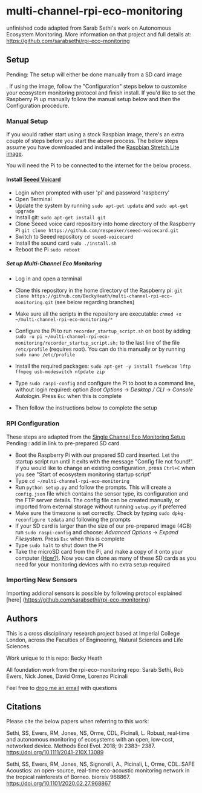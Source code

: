 # multi-channel-rpi-eco-monitoring

unfinished code adapted from Sarab Sethi's work on Autonomous Ecosystem Monitoring. More information on that project and full details at: https://github.com/sarabsethi/rpi-eco-monitoring

## Setup 

Pending: The setup will either be done manually from a SD card image 

. If using the image, follow the "Configuration" steps below to customise your ecosystem monitoring protocol and finish install. If you'd like to set the Raspberry Pi up manually follow the manual setup below and *then* the Configuration procedure. 

### Manual Setup 

If you would rather start using a stock Raspbian image, there's an extra couple of steps before you start the above process. The below steps assume you have downloaded and installed the [Raspbian Stretch Lite image](https://www.raspberrypi.org/downloads/raspbian/).

You will need the Pi to be connected to the internet for the below process.

#### Install [Seeed Voicard](https://wiki.seeedstudio.com/ReSpeaker_6-Mic_Circular_Array_kit_for_Raspberry_Pi/)

* Login when prompted with user 'pi' and password 'raspberry'
* Open Terminal
* Update the system by running ``sudo apt-get update`` and ``sudo apt-get upgrade``
* Install git: ``sudo apt-get install git``
* Clone Seeed voice card repository into home directory of the Raspberry Pi ``git clone https://github.com/respeaker/seeed-voicecard.git``
* Switch to Seeed repository ``cd seeed-voicecard``
* Install the sound card ``sudo ./install.sh``
* Reboot the Pi ``sudo reboot``

##### Set up Multi-Channel Eco Monitoring

* Log in and open a terminal
* Clone this repository in the home directory of the Raspberry pi: ``git clone https://github.com/BeckyHeath/multi-channel-rpi-eco-monitoring.git`` (see below regarding branches)
* Make sure all the scripts in the repository are executable: ``chmod +x ~/multi-channel-rpi-eco-monitoring/*``
* Configure the Pi to run ``recorder_startup_script.sh`` on boot by adding ``sudo -u pi ~/multi-channel-rpi-eco-monitoring/recorder_startup_script.sh;`` to the last line of the file ``/etc/profile`` (requires root). You can do this manually or by running ``sudo nano /etc/profile``
* Install the required packages: ``sudo apt-get -y install fswebcam lftp ffmpeg usb-modeswitch ntpdate zip``
* Type ``sudo raspi-config`` and configure the Pi to boot to a command line, without login required: option _Boot Options_ -> _Desktop / CLI_ -> _Console Autologin_. Press ``Esc`` when this is complete

* Then follow the instructions below to complete the setup

### RPI Configuration

These steps are adapted from the [Single Channel Eco Monitoring Setup](https://github.com/sarabsethi/rpi-eco-monitoring)
Pending : add in link to pre-prepared SD card

* Boot the Raspberry Pi with our prepared SD card inserted. Let the startup script run until it exits with the message "Config file not found!". If you would like to change an existing configuration, press ``Ctrl+C`` when you see "Start of ecosystem monitoring startup script"
* Type ``cd ~/multi-channel-rpi-eco-monitoring``
* Run ``python setup.py`` and follow the prompts. This will create a ``config.json`` file which contains the sensor type, its configuration and the FTP server details. The config file can be created manually, or imported from external storage without running ``setup.py`` if preferred
* Make sure the timezone is set correctly. Check by typing ``sudo dpkg-reconfigure tzdata`` and following the prompts
* If your SD card is larger than the size of our pre-prepared image (4GB) run ``sudo raspi-config`` and choose: _Advanced Options_ -> _Expand Filesystem_. Press ``Esc`` when this is complete
* Type ``sudo halt`` to shut down the Pi
* Take the microSD card from the Pi, and make a copy of it onto your computer [(How?)](https://www.raspberrypi.org/documentation/installation/installing-images/). Now you can clone as many of these SD cards as you need for your monitoring devices with no extra setup required


### Importing New Sensors 

Importing addional sensors is possible by following protocol explained [here] (https://github.com/sarabsethi/rpi-eco-monitoring)


## Authors
This is a cross disciplinary research project based at Imperial College London, across the Faculties of Engineering, Natural Sciences and Life Sciences.

Work unique to this repo: Becky Heath 

All foundation work from the rpi-eco-monitoring repo: Sarab Sethi, Rob Ewers, Nick Jones, David Orme, Lorenzo Picinali

Feel free to [drop me an email](mailto:r.heath18@imperial.ac.uk) with questions 


## Citations
Please cite the below papers when referring to this work:

Sethi, SS, Ewers, RM, Jones, NS, Orme, CDL, Picinali, L. Robust, real‐time and autonomous monitoring of ecosystems with an open, low‐cost, networked device. Methods Ecol Evol. 2018; 9: 2383– 2387. https://doi.org/10.1111/2041-210X.13089 

Sethi, SS, Ewers, RM, Jones, NS, Signorelli, A., Picinali, L, Orme, CDL. SAFE Acoustics: an open-source, real-time eco-acoustic monitoring network in the tropical rainforests of Borneo. biorxiv 968867. https://doi.org/10.1101/2020.02.27.968867

